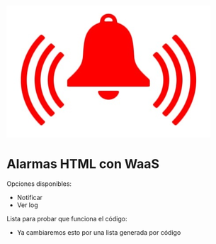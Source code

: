 ![Alarma](../static/img/pool-alarms-bell-icon-red.jpg)

# Alarmas HTML con WaaS

Opciones disponibles:

* Notificar
* Ver log

Lista para probar que funciona el código:

* Ya cambiaremos esto por una lista generada por código